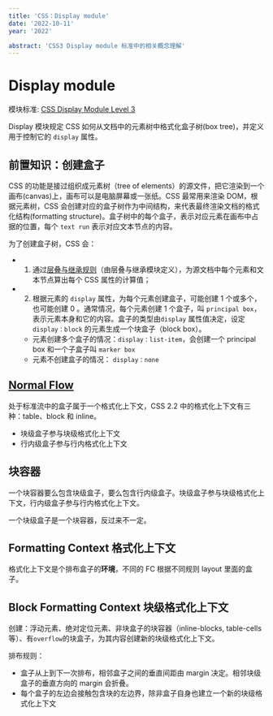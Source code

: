 ```yaml
---
title: 'CSS：Display module'
date: '2022-10-11'
year: '2022'

abstract: 'CSS3 Display module 标准中的相关概念理解'
---
```


# Display module

模块标准: [CSS Display Module Level 3](https://drafts.csswg.org/css-display-3)

Display 模块规定 CSS 如何从文档中的元素树中格式化盒子树(box tree)，并定义用于控制它的 `display` 属性。

## 前置知识：创建盒子

CSS 的功能是接过组织成元素树（tree of elements）的源文件，把它渲染到一个画布(canvas)上，画布可以是电脑屏幕或一张纸。CSS 最常用来渲染 DOM，根据元素树，CSS 会创建对应的盒子树作为中间结构，来代表最终渲染文档的格式化结构(formatting structure)。盒子树中的每个盒子，表示对应元素在画布中占据的位置，每个 `text run` 表示对应文本节点的内容。

为了创建盒子树，CSS 会：

- 1. 通过[层叠与继承规则](https://www.w3.org/TR/css-cascade/)（由层叠与继承模块定义），为源文档中每个元素和文本节点算出每个 CSS 属性的计算值；
- 2. 根据元素的 `display` 属性，为每个元素创建盒子，可能创建 1 个或多个，也可能创建 0 。通常情况，每个元素创建 1 个盒子，叫 `principal box`，表示元素本身和它的内容。盒子的类型由`display` 属性值决定，设定 `display：block` 的元素生成一个块盒子（block box）。
  - 元素创建多个盒子的情况：`display：list-item`，会创建一个 principal box 和一个子盒子叫 `marker box`
  - 元素不创建盒子的情况： `display：none`

## [Normal Flow](https://www.w3.org/TR/CSS22/visuren.html#normal-flow)

处于标准流中的盒子属于一个格式化上下文，CSS 2.2 中的格式化上下文有三种：table、block 和 inline。

- 块级盒子参与块级格式化上下文
- 行内级盒子参与行内格式化上下文

## 块容器

一个块容器要么包含块级盒子，要么包含行内级盒子。块级盒子参与块级格式化上下文，行内级盒子参与行内格式化上下文。

一个块级盒子是一个块容器，反过来不一定。

## Formatting Context 格式化上下文

格式化上下文是个排布盒子的**环境**，不同的 FC 根据不同规则 layout 里面的盒子。

## Block Formatting Context 块级格式化上下文

创建：浮动元素、绝对定位元素、非块盒子的块容器（inline-blocks, table-cells 等）、有`overflow`的块盒子，为其内容创建新的块级格式化上下文。

排布规则：

- 盒子从上到下一次排布，相邻盒子之间的垂直间距由 margin 决定。相邻块级盒子的垂直方向的 margin 会折叠。
- 每个盒子的左边会接触包含块的左边界，除非盒子自身也建立一个新的块级格式化上下文
